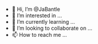 - 👋 Hi, I’m @JaBantle
- 👀 I’m interested in ...
- 🌱 I’m currently learning ...
- 💞️ I’m looking to collaborate on ...
- 📫 How to reach me ...

<!---
JaBantle/JaBantle is a ✨ special ✨ repository because its `README.md` (this file) appears on your GitHub profile.
You can click the Preview link to take a look at your changes.
--->
